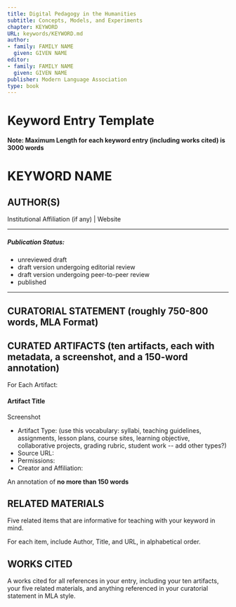 ```yaml
---
title: Digital Pedagogy in the Humanities
subtitle: Concepts, Models, and Experiments
chapter: KEYWORD
URL: keywords/KEYWORD.md
author: 
- family: FAMILY NAME
  given: GIVEN NAME
editor: 
- family: FAMILY NAME
  given: GIVEN NAME
publisher: Modern Language Association
type: book
---
```


# Keyword Entry Template 

**Note: Maximum Length for each keyword entry (including works cited) is 3000 words**

# KEYWORD NAME

## AUTHOR(S)
Institutional Affiliation (if any) | Website

---

##### Publication Status:
* unreviewed draft
* draft version undergoing editorial review
* draft version undergoing peer-to-peer review
* published 

--- 

## CURATORIAL STATEMENT (roughly 750-800 words, MLA Format)

## CURATED ARTIFACTS (ten artifacts, each with metadata, a screenshot, and a 150-word annotation)

For Each Artifact:

#### Artifact Title 

Screenshot

* Artifact Type: (use this vocabulary: syllabi, teaching guidelines, assignments, lesson plans, course sites, learning objective, collaborative projects, grading rubric, student work -- add other types?)
* Source URL: 
* Permissions: 
* Creator and Affiliation:

An annotation of **no more than 150 words**

## RELATED MATERIALS

Five related items that are informative for teaching with your keyword in mind.

For each item, include Author, Title, and URL, in alphabetical order.

## WORKS CITED

A works cited for all references in your entry, including your ten artifacts, your five related materials, and anything referenced in your curatorial statement in MLA style.  
